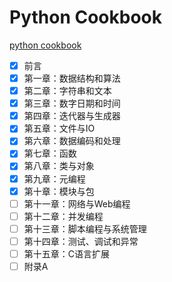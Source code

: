 # Python Cookbook
[python cookbook](https://python3-cookbook-personal.readthedocs.io/zh_CN/latest/index.html)
- [x] 前言
- [x] 第一章：数据结构和算法
- [x] 第二章：字符串和文本
- [x] 第三章：数字日期和时间
- [x] 第四章：迭代器与生成器
- [x] 第五章：文件与IO
- [x] 第六章：数据编码和处理
- [x] 第七章：函数
- [x] 第八章：类与对象
- [x] 第九章：元编程
- [x] 第十章：模块与包
- [ ] 第十一章：网络与Web编程
- [ ] 第十二章：并发编程
- [ ] 第十三章：脚本编程与系统管理
- [ ] 第十四章：测试、调试和异常
- [ ] 第十五章：C语言扩展
 - [ ] 附录A
